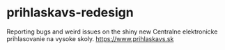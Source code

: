 # prihlaskavs-redesign
Reporting bugs and weird issues on the shiny new Centralne elektronicke prihlasovanie na vysoke skoly. https://www.prihlaskavs.sk
